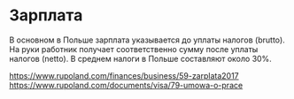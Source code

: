 # Зарплата

В основном в Польше зарплата указывается до уплаты налогов (brutto). На руки работник получает соответственно сумму после уплаты налогов (netto). В среднем налоги в Польше составляют около 30%.

https://www.rupoland.com/finances/business/59-zarplata2017
https://www.rupoland.com/documents/visa/79-umowa-o-prace